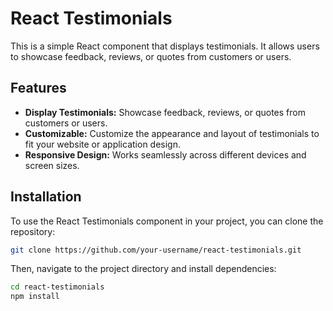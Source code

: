 # React Testimonials

This is a simple React component that displays testimonials. It allows users to showcase feedback, reviews, or quotes from customers or users.

## Features

- **Display Testimonials:** Showcase feedback, reviews, or quotes from customers or users.
- **Customizable:** Customize the appearance and layout of testimonials to fit your website or application design.
- **Responsive Design:** Works seamlessly across different devices and screen sizes.

## Installation

To use the React Testimonials component in your project, you can clone the repository:

```bash
git clone https://github.com/your-username/react-testimonials.git
```

Then, navigate to the project directory and install dependencies:

```bash
cd react-testimonials
npm install
```
